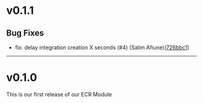 # v0.1.1

## Bug Fixes
* fix: delay integration creation X seconds (#4) (Salim Afiune)([726bbc1](https://github.com/lacework/terraform-aws-ecr/commit/726bbc1ffb2c04bdc0b72477887493b20a8f4f1f))
---
# v0.1.0

This is our first release of our ECR Module

